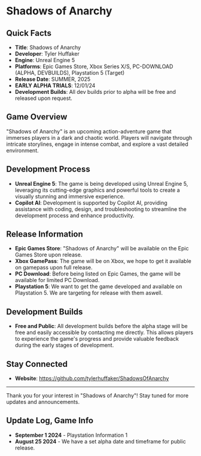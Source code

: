 # Shadows of Anarchy

## Quick Facts
- **Title**: Shadows of Anarchy
- **Developer**: Tyler Huffaker
- **Engine**: Unreal Engine 5
- **Platforms**: Epic Games Store, Xbox Series X/S, PC-DOWNLOAD (ALPHA, DEVBUILDS), Playstation 5 (Target)
- **Release Date**: SUMMER, 2025
- **EARLY ALPHA TRIALS**: 12/01/24
- **Development Builds**: All dev builds prior to alpha will be free and released upon request.

## Game Overview
"Shadows of Anarchy" is an upcoming action-adventure game that immerses players in a dark and chaotic world. Players will navigate through intricate storylines, engage in intense combat, and explore a vast detailed environment.

## Development Process
- **Unreal Engine 5**: The game is being developed using Unreal Engine 5, leveraging its cutting-edge graphics and powerful tools to create a visually stunning and immersive experience.
- **Copilot AI**: Development is supported by Copilot AI, providing assistance with coding, design, and troubleshooting to streamline the development process and enhance productivity.

## Release Information
- **Epic Games Store**: "Shadows of Anarchy" will be available on the Epic Games Store upon release.
- **Xbox GamePass**: The game will be on Xbox, we hope to get it available on gamepass upon full release.
- **PC Download**: Before being listed on Epic Games, the game will be available for limited PC Download.
- **Playstation 5**: We want to get the game developed and available on Playstation 5. We are targeting for release with them aswell.

## Development Builds
- **Free and Public**: All development builds before the alpha stage will be free and easily accessible by contacting me directly. This allows players to experience the game's progress and provide valuable feedback during the early stages of development.

## Stay Connected
- **Website**: https://github.com/tylerhuffaker/ShadowsOfAnarchy

---

Thank you for your interest in "Shadows of Anarchy"! Stay tuned for more updates and announcements.

## Update Log, Game Info
- **September 1 2024** - Playstation Information 1
- **August 25 2024** - We have a set alpha date and timeframe for public release.
